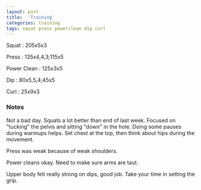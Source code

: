 ```yaml
---
layout: post
title:  'Training'
categories: training
tags: squat press powerclean dip curl
---
```


Squat       :   205x5x3

Press       :   135x4,4,3;115x5

Power Clean :   125x3x5

Dip         :   80x5,5,4;45x5

Curl        :   25x9x3

### Notes

Not a bad day. Squats a lot better than end of last week. Focused on "tucking" the pelvis
and sitting "down" in the hole. Doing some pauses during warmups helps. Set chest at the
top, then think about hips during the movement.

Press was weak because of weak shoulders.

Power cleans okay. Need to make sure arms are taut.

Upper body felt really strong on dips, good job. Take your time in setting the grip.
